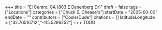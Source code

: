 +++
title = "El Centro, CA (803 E Danenberg Dr)"
draft = false
tags = ["Locations"]
categories = ["Chuck E. Cheese's"]
startDate = "2005-00-00"
endDate = ""
contributors = ["CoolerDude"]
citations = []
latitudeLongitude = ["32.76516712","-115.5296252"]
+++
TODO
